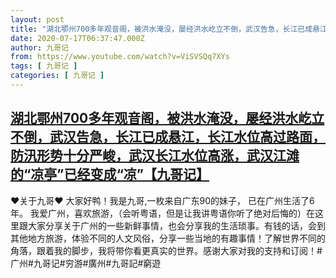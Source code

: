 ```yaml
---
layout: post
title: "湖北鄂州700多年观音阁，被洪水淹没，屡经洪水屹立不倒，武汉告急，长江已成悬江，长江水位高过路面，防汛形势十分严峻，武汉长江水位高涨，武汉江滩的“凉亭”已经变成“凉”【九哥记】"
date: 2020-07-17T06:37:47.000Z
author: 九哥记
from: https://www.youtube.com/watch?v=ViSVSQq7XYs
tags: [ 九哥记 ]
categories: [ 九哥记 ]
---
```

<!--1594967867000-->
[湖北鄂州700多年观音阁，被洪水淹没，屡经洪水屹立不倒，武汉告急，长江已成悬江，长江水位高过路面，防汛形势十分严峻，武汉长江水位高涨，武汉江滩的“凉亭”已经变成“凉”【九哥记】](https://www.youtube.com/watch?v=ViSVSQq7XYs)
------

<div>
♥关于九哥♥ 大家好鸭！我是九哥,一枚来自广东90的妹子， 已在广州生活了6年。 我爱广州，喜欢旅游，（会听粤语，但是让我讲粤语你听了绝对后悔的）在这里跟大家分享关于广州的一些新鲜事情，也会分享我的生活琐事。有钱的话，会到其他地方旅游，体验不同的人文风俗，分享一些当地的有趣事情！了解世界不同的角落，跟着我的脚步，我将带你看更真实的世界。感谢大家对我的支持和订阅！#广州#九哥记#穷游#廣州#九哥記#窮遊
</div>

